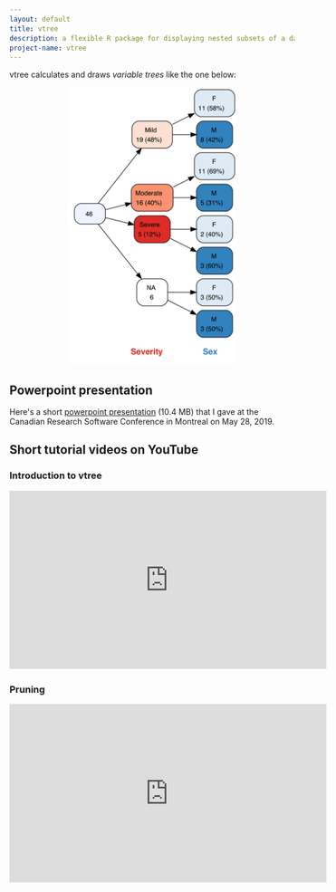 ```yaml
---
layout: default
title: vtree
description: a flexible R package for displaying nested subsets of a data frame
project-name: vtree
---
```


vtree calculates and draws *variable trees* like the one below:

<p style="text-align:center;"><img src="images/v1.png" width="300"></p>

## Powerpoint presentation

Here's a short [powerpoint presentation](https://nbarrowman.github.io/vtree%20-%20An%20R%20Package%20for%20Calculating%20and%20Drawing%20Variable%20Trees.pptx) (10.4 MB) that I gave at the Canadian Research Software Conference in Montreal on May 28, 2019.

## Short tutorial videos on YouTube

### Introduction to vtree
<iframe width="560" height="315" src="https://www.youtube.com/embed/okcjcXpAOt4" frameborder="0" allow="accelerometer; autoplay; encrypted-media; gyroscope; picture-in-picture" allowfullscreen></iframe>

### Pruning
<iframe width="560" height="315" src="https://www.youtube.com/embed/iwa5yVG_AIA" frameborder="0" allow="accelerometer; autoplay; encrypted-media; gyroscope; picture-in-picture" allowfullscreen></iframe>
